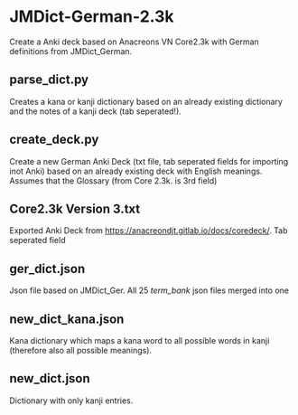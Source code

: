 # JMDict-German-2.3k

Create a Anki deck based on Anacreons VN Core2.3k with German definitions from JMDict_German.

## parse_dict.py

Creates a kana or kanji dictionary based on an already existing dictionary and the notes of a kanji deck (tab seperated!).

## create_deck.py

Create a new German Anki Deck (txt file, tab seperated fields for importing inot Anki) based on an already existing deck with 
English meanings. Assumes that the Glossary (from Core 2.3k. is 3rd field)

## Core2.3k Version 3.txt

Exported Anki Deck from https://anacreondjt.gitlab.io/docs/coredeck/. Tab seperated field


## ger_dict.json

Json file based on JMDict_Ger. All 25 *term_bank* json files merged into one

## new_dict_kana.json

Kana dictionary which maps a kana word to all possible words in kanji (therefore also all possible meanings).


## new_dict.json

Dictionary with only kanji entries. 
